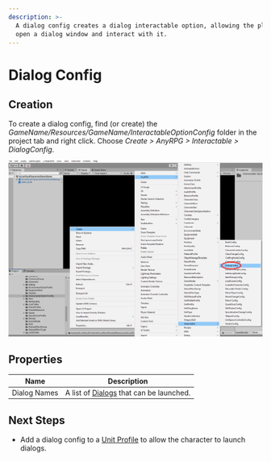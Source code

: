 ```yaml
---
description: >-
  A dialog config creates a dialog interactable option, allowing the player to
  open a dialog window and interact with it.
---
```


# Dialog Config

## Creation

To create a dialog config, find (or create) the _GameName/Resources/GameName/InteractableOptionConfig_ folder in the project tab and right click.  Choose _Create > AnyRPG > Interactable > DialogConfig_.

![](../../.gitbook/assets/image.png)

## Properties

| Name         | Description                                             |
| ------------ | ------------------------------------------------------- |
| Dialog Names | A list of [Dialogs](../dialog.md) that can be launched. |

## Next Steps

* Add a dialog config to a [Unit Profile](../unit-profile.md) to allow the character to launch dialogs.
